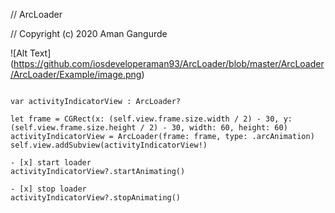 // ArcLoader

// Copyright (c) 2020 Aman Gangurde

![Alt Text] (https://github.com/iosdeveloperaman93/ArcLoader/blob/master/ArcLoader/ArcLoader/Example/image.png)

```Example :

var activityIndicatorView : ArcLoader?

let frame = CGRect(x: (self.view.frame.size.width / 2) - 30, y: (self.view.frame.size.height / 2) - 30, width: 60, height: 60)
activityIndicatorView = ArcLoader(frame: frame, type: .arcAnimation)
self.view.addSubview(activityIndicatorView!)

- [x] start loader
activityIndicatorView?.startAnimating()

- [x] stop loader
activityIndicatorView?.stopAnimating()

